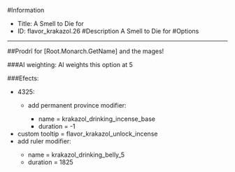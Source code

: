 #Information
 - Title: A Smell to Die for
 - ID: flavor_krakazol.26
#Description
A Smell to Die for
#Options

___
##Prodrî for [Root.Monarch.GetName] and the mages!

###AI weighting:
AI weights this option at 5


###Efects:<ul><li>4325:</li><ul><li>add permanent province modifier:</li><ul><li>name = krakazol_drinking_incense_base</li><li>duration = -1</li></ul></ul><li>custom tooltip = flavor_krakazol_unlock_incense</li><li>add ruler modifier:</li><ul><li>name = krakazol_drinking_belly_5</li><li>duration = 1825</li></ul></ul>
